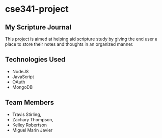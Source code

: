 # cse341-project
## My Scripture Journal

This project is aimed at helping aid scripture study by giving the end user a place to store their notes and thoughts in an organized manner.

## Technologies Used
- NodeJS
- JavaScript
- OAuth
- MongoDB

## Team Members
- Travis Stirling, 
- Zachary Thompson, 
- Kelley Robertson
- Miguel Marin Javier

